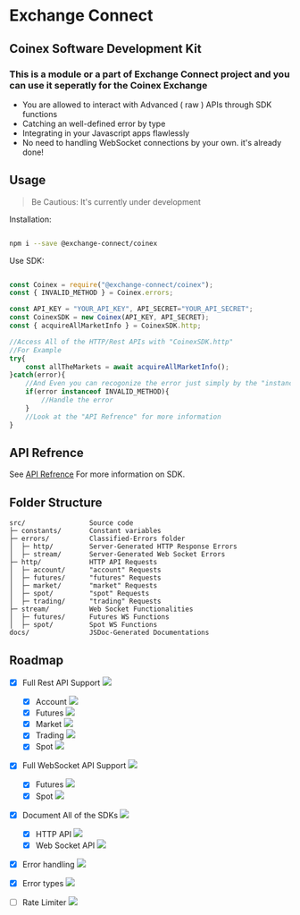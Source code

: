 # Exchange Connect

## Coinex Software Development Kit

### This is a module or a part of **Exchange Connect** project and you can use it seperatly for the Coinex Exchange

- You are allowed to interact with Advanced ( raw ) APIs through SDK functions
- Catching an well-defined error by type
- Integrating in your Javascript apps flawlessly
- No need to handling WebSocket connections by your own. it's already done!

## Usage

> Be Cautious: It's currently under development

Installation:

```bash

npm i --save @exchange-connect/coinex

```

Use SDK:

```javascript

const Coinex = require("@exchange-connect/coinex");
const { INVALID_METHOD } = Coinex.errors;

const API_KEY = "YOUR_API_KEY", API_SECRET="YOUR_API_SECRET";
const CoinexSDK = new Coinex(API_KEY, API_SECRET);
const { acquireAllMarketInfo } = CoinexSDK.http;

//Access All of the HTTP/Rest APIs with "CoinexSDK.http"
//For Example
try{
    const allTheMarkets = await acquireAllMarketInfo();
}catch(error){
    //And Even you can recogonize the error just simply by the "instanceof" from the error section
    if(error instanceof INVALID_METHOD){
        //Handle the error
    }
    //Look at the "API Refrence" for more information
}

```

## API Refrence

See [API Refrence](https://exchange-connect.github.io/Coinex/) For more information on SDK.

## Folder Structure

```
src/                Source code
├─ constants/       Constant variables
├─ errors/          Classified-Errors folder
│  ├─ http/         Server-Generated HTTP Response Errors
│  ├─ stream/       Server-Generated Web Socket Errors
├─ http/            HTTP API Requests
│  ├─ account/      "account" Requests
│  ├─ futures/      "futures" Requests
│  ├─ market/       "market" Requests
│  ├─ spot/         "spot" Requests
│  ├─ trading/      "trading" Requests
├─ stream/          Web Socket Functionalities
│  ├─ futures/      Futures WS Functions
│  ├─ spot/         Spot WS Functions
docs/               JSDoc-Generated Documentations
```

## Roadmap

- [x] Full Rest API Support ![](https://us-central1-progress-markdown.cloudfunctions.net/progress/100)
    - [x] Account ![](https://us-central1-progress-markdown.cloudfunctions.net/progress/100)
    - [x] Futures ![](https://us-central1-progress-markdown.cloudfunctions.net/progress/100)
    - [x] Market ![](https://us-central1-progress-markdown.cloudfunctions.net/progress/100)
    - [x] Trading ![](https://us-central1-progress-markdown.cloudfunctions.net/progress/100)
    - [x] Spot ![](https://us-central1-progress-markdown.cloudfunctions.net/progress/100)

- [x] Full WebSocket API Support ![](https://us-central1-progress-markdown.cloudfunctions.net/progress/100)
    - [x] Futures ![](https://us-central1-progress-markdown.cloudfunctions.net/progress/100)
    - [x] Spot ![](https://us-central1-progress-markdown.cloudfunctions.net/progress/100)

- [x] Document All of the SDKs ![](https://us-central1-progress-markdown.cloudfunctions.net/progress/100)
    - [x] HTTP API ![](https://us-central1-progress-markdown.cloudfunctions.net/progress/100)
    - [x] Web Socket API ![](https://us-central1-progress-markdown.cloudfunctions.net/progress/100)

- [x] Error handling ![](https://us-central1-progress-markdown.cloudfunctions.net/progress/100)

- [x] Error types ![](https://us-central1-progress-markdown.cloudfunctions.net/progress/100)

- [ ] Rate Limiter ![](https://us-central1-progress-markdown.cloudfunctions.net/progress/0)


